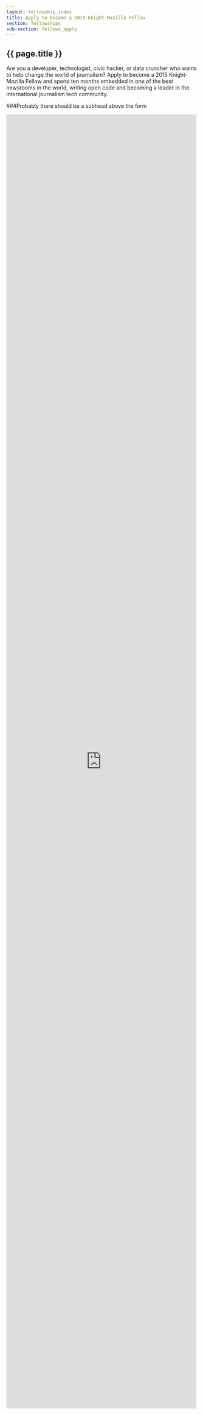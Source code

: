 ```yaml
---
layout: fellowship_index
title: Apply to become a 2015 Knight-Mozilla Fellow
section: fellowships
sub-section: fellows_apply
---
```


<h2>{{ page.title }}</h2>

Are you a developer, technologist, civic hacker, or data cruncher who wants to help change the world of journalism? Apply to become a 2015 Knight-Mozilla Fellow and spend ten months embedded in one of the best newsrooms in the world, writing open code and becoming a leader in the international journalism tech community.

###Probably there should be a subhead above the form
<iframe id='frame' width='500px' height='3400px' src='http://screendoor.dobt.co/embedded/projects/271/responses/new' frameborder='0' marginheight='0' marginwidth='0'></iframe>
